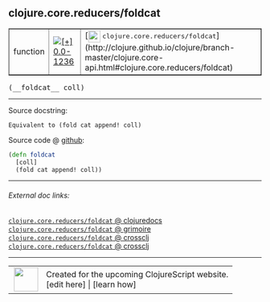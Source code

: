 ## clojure.core.reducers/foldcat



 <table border="1">
<tr>
<td>function</td>
<td><a href="https://github.com/cljsinfo/cljs-api-docs/tree/0.0-1236"><img valign="middle" alt="[+] 0.0-1236" title="Added in 0.0-1236" src="https://img.shields.io/badge/+-0.0--1236-lightgrey.svg"></a> </td>
<td>
[<img height="24px" valign="middle" src="http://i.imgur.com/1GjPKvB.png"> <samp>clojure.core.reducers/foldcat</samp>](http://clojure.github.io/clojure/branch-master/clojure.core-api.html#clojure.core.reducers/foldcat)
</td>
</tr>
</table>


 <samp>
(__foldcat__ coll)<br>
</samp>

---





Source docstring:

```
Equivalent to (fold cat append! coll)
```


Source code @ [github](https://github.com/clojure/clojurescript/blob/r2665/src/cljs/clojure/core/reducers.cljs#L237-L240):

```clj
(defn foldcat
  [coll]
  (fold cat append! coll))
```

<!--
Repo - tag - source tree - lines:

 <pre>
clojurescript @ r2665
└── src
    └── cljs
        └── clojure
            └── core
                └── <ins>[reducers.cljs:237-240](https://github.com/clojure/clojurescript/blob/r2665/src/cljs/clojure/core/reducers.cljs#L237-L240)</ins>
</pre>

-->

---



###### External doc links:

[`clojure.core.reducers/foldcat` @ clojuredocs](http://clojuredocs.org/clojure.core.reducers/foldcat)<br>
[`clojure.core.reducers/foldcat` @ grimoire](http://conj.io/store/v1/org.clojure/clojure/1.7.0-beta3/clj/clojure.core.reducers/foldcat/)<br>
[`clojure.core.reducers/foldcat` @ crossclj](http://crossclj.info/fun/clojure.core.reducers/foldcat.html)<br>
[`clojure.core.reducers/foldcat` @ crossclj](http://crossclj.info/fun/clojure.core.reducers.cljs/foldcat.html)<br>

---

 <table>
<tr><td>
<img valign="middle" align="right" width="48px" src="http://i.imgur.com/Hi20huC.png">
</td><td>
Created for the upcoming ClojureScript website.<br>
[edit here] | [learn how]
</td></tr></table>

[edit here]:https://github.com/cljsinfo/cljs-api-docs/blob/master/cljsdoc/clojure.core.reducers_foldcat.cljsdoc
[learn how]:https://github.com/cljsinfo/cljs-api-docs/wiki/cljsdoc-files

<!--

This information was too distracting to show to readers, but I'll leave it
commented here since it is helpful to:

- pretty-print the data used to generate this document
- and show how to retrieve that data



The API data for this symbol:

```clj
{:ns "clojure.core.reducers",
 :name "foldcat",
 :signature ["[coll]"],
 :history [["+" "0.0-1236"]],
 :type "function",
 :full-name-encode "clojure.core.reducers_foldcat",
 :source {:code "(defn foldcat\n  [coll]\n  (fold cat append! coll))",
          :title "Source code",
          :repo "clojurescript",
          :tag "r2665",
          :filename "src/cljs/clojure/core/reducers.cljs",
          :lines [237 240]},
 :full-name "clojure.core.reducers/foldcat",
 :clj-symbol "clojure.core.reducers/foldcat",
 :docstring "Equivalent to (fold cat append! coll)"}

```

Retrieve the API data for this symbol:

```clj
;; from Clojure REPL
(require '[clojure.edn :as edn])
(-> (slurp "https://raw.githubusercontent.com/cljsinfo/cljs-api-docs/catalog/cljs-api.edn")
    (edn/read-string)
    (get-in [:symbols "clojure.core.reducers/foldcat"]))
```

-->
